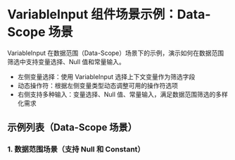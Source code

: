 # VariableInput 组件场景示例：Data-Scope 场景

VariableInput 在数据范围（Data-Scope）场景下的示例，演示如何在数据范围筛选中支持变量选择、Null 值和常量输入。

- 左侧变量选择：使用 VariableInput 选择上下文变量作为筛选字段
- 动态操作符：根据左侧变量类型动态调整可用的操作符选项
- 右侧支持多种输入：变量选择、Null 值、常量输入，满足数据范围筛选的多样化需求

## 示例列表（Data-Scope 场景）

### 1. 数据范围场景（支持 Null 和 Constant）

<code src="./data-scope-with-null-constant.tsx"></code>